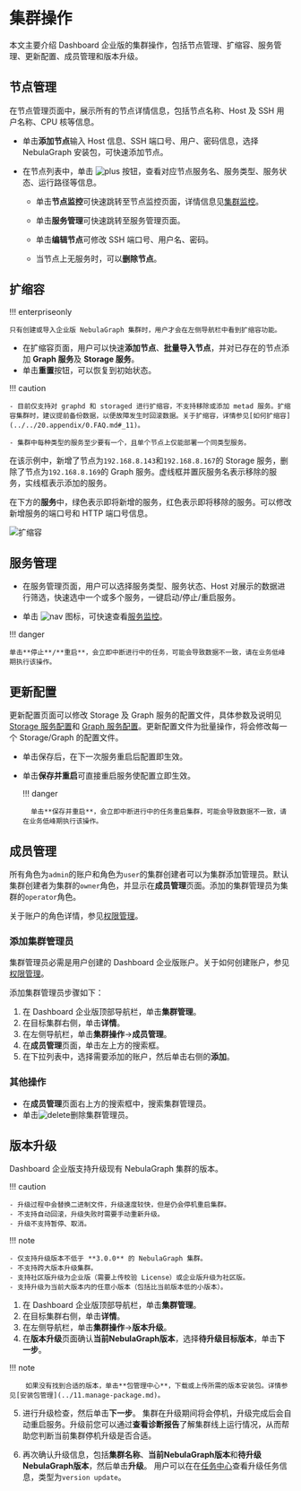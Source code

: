 # 集群操作

本文主要介绍 Dashboard 企业版的集群操作，包括节点管理、扩缩容、服务管理、更新配置、成员管理和版本升级。

## 节点管理

在节点管理页面中，展示所有的节点详情信息，包括节点名称、Host 及 SSH 用户名称、CPU 核等信息。

- 单击**添加节点**输入 Host 信息、SSH 端口号、用户、密码信息，选择 NebulaGraph 安装包，可快速添加节点。

- 在节点列表中，单击 ![plus](https://docs-cdn.nebula-graph.com.cn/figures/Plus_cn.png) 按钮，查看对应节点服务名、服务类型、服务状态、运行路径等信息。

  - 单击**节点监控**可快速跳转至节点监控页面，详情信息见[集群监控](../4.cluster-operator/2.monitor.md)。

  - 单击**服务管理**可快速跳转至服务管理页面。

  - 单击**编辑节点**可修改 SSH 端口号、用户名、密码。
  
  - 当节点上无服务时，可以**删除节点**。

## 扩缩容

!!! enterpriseonly 

    只有创建或导入企业版 NebulaGraph 集群时，用户才会在左侧导航栏中看到扩缩容功能。

- 在扩缩容页面，用户可以快速**添加节点**、**批量导入节点**，并对已存在的节点添加 **Graph 服务**及 **Storage 服务**。
- 单击**重置**按钮，可以恢复到初始状态。

!!! caution

    - 目前仅支持对 graphd 和 storaged 进行扩缩容，不支持移除或添加 metad 服务。扩缩容集群时，建议提前备份数据，以便故障发生时回滚数据。关于扩缩容，详情参见[如何扩缩容](../../20.appendix/0.FAQ.md#_11)。

    - 集群中每种类型的服务至少要有一个，且单个节点上仅能部署一个同类型服务。

在该示例中，新增了节点为`192.168.8.143`和`192.168.8.167`的 Storage 服务，删除了节点为`192.168.8.169`的 Graph 服务。虚线框并置灰服务名表示移除的服务，实线框表示添加的服务。

在下方的**服务**中，绿色表示即将新增的服务，红色表示即将移除的服务。可以修改新增服务的端口号和 HTTP 端口号信息。

![扩缩容](https://docs-cdn.nebula-graph.com.cn/figures/scaling-ds-2022_4-14_cn.png)

## 服务管理

- 在服务管理页面，用户可以选择服务类型、服务状态、Host 对展示的数据进行筛选，快速选中一个或多个服务，一键启动/停止/重启服务。

- 单击 ![nav](https://docs-cdn.nebula-graph.com.cn/figures/nav-dashboard_cn.png) 图标，可快速查看[服务监控](../4.cluster-operator/2.monitor.md)。

!!! danger

    单击**停止**/**重启**，会立即中断进行中的任务，可能会导致数据不一致，请在业务低峰期执行该操作。
## 更新配置

更新配置页面可以修改 Storage 及 Graph 服务的配置文件，具体参数及说明见 [Storage 服务配置](../../5.configurations-and-logs/1.configurations/4.storage-config.md)和 [Graph 服务配置](../../5.configurations-and-logs/1.configurations/3.graph-config.md)。更新配置文件为批量操作，将会修改每一个 Storage/Graph 的配置文件。

- 单击保存后，在下一次服务重启后配置即生效。

- 单击**保存并重启**可直接重启服务使配置立即生效。

  !!! danger

        单击**保存并重启**，会立即中断进行中的任务重启集群，可能会导致数据不一致，请在业务低峰期执行该操作。

## 成员管理

所有角色为`admin`的账户和角色为`user`的集群创建者可以为集群添加管理员。默认集群创建者为集群的`owner`角色，并显示在**成员管理**页面。添加的集群管理员为集群的`operator`角色。

关于账户的角色详情，参见[权限管理](../5.account-management.md)。

### 添加集群管理员

集群管理员必需是用户创建的 Dashboard 企业版账户。关于如何创建账户，参见[权限管理](../5.account-management.md)。

添加集群管理员步骤如下：

1. 在 Dashboard 企业版顶部导航栏，单击**集群管理**。
2. 在目标集群右侧，单击**详情**。
3. 在左侧导航栏，单击**集群操作**->**成员管理**。
4. 在**成员管理**页面，单击左上方的搜索框。
5. 在下拉列表中，选择需要添加的账户，然后单击右侧的**添加**。

### 其他操作

- 在**成员管理**页面右上方的搜索框中，搜索集群管理员。
- 单击![delete](https://docs-cdn.nebula-graph.com.cn/figures/alert_delete_cn.png)删除集群管理员。

## 版本升级

Dashboard 企业版支持升级现有 NebulaGraph 集群的版本。

!!! caution

    - 升级过程中会替换二进制文件，升级速度较快，但是仍会停机重启集群。
    - 不支持自动回滚，升级失败时需要手动重新升级。
    - 升级不支持暂停、取消。

!!! note

    - 仅支持升级版本不低于 **3.0.0** 的 NebulaGraph 集群。
    - 不支持跨大版本升级集群。
    - 支持社区版升级为企业版（需要上传校验 License）或企业版升级为社区版。
    - 支持升级为当前大版本内的任意小版本（包括比当前版本低的小版本）。


1. 在 Dashboard 企业版顶部导航栏，单击**集群管理**。
2. 在目标集群右侧，单击**详情**。
3. 在左侧导航栏，单击**集群操作**->**版本升级**。
4. 在**版本升级**页面确认**当前NebulaGraph版本**，选择**待升级目标版本**，单击**下一步**。

  !!! note
  
        如果没有找到合适的版本，单击**包管理中心**，下载或上传所需的版本安装包。详情参见[安装包管理](../11.manage-package.md)。

5. 进行升级检查，然后单击**下一步**。
   集群在升级期间将会停机，升级完成后会自动重启服务。升级前您可以通过**查看诊断报告**了解集群线上运行情况，从而帮助您判断当前集群停机升级是否合适。

6. 再次确认升级信息，包括**集群名称**、**当前NebulaGraph版本**和**待升级NebulaGraph版本**，然后单击**升级**。
   用户可以在在[任务中心](../10.tasks.md)查看升级任务信息，类型为`version update`。